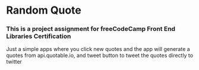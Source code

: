 # Random Quote
### This is a project assignment for freeCodeCamp Front End Libraries Certification

Just a simple apps where you click new quotes and the app will generate a quotes from api.quotable.io, and tweet button to tweet the quotes directly to twitter
